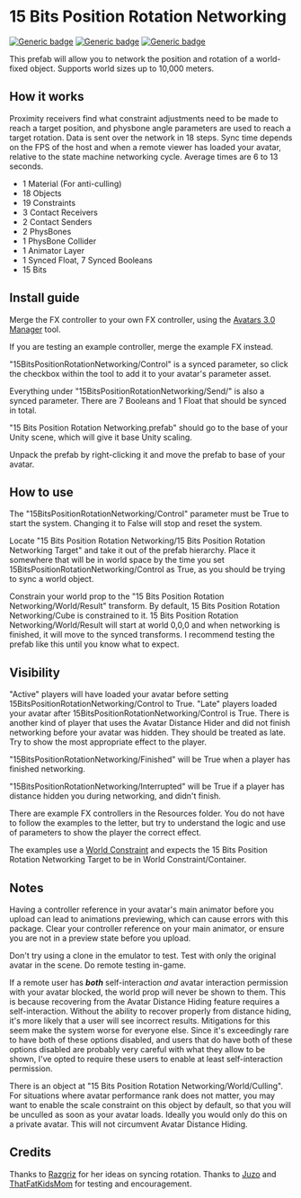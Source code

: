 # 15 Bits Position Rotation Networking
  
[![Generic badge](https://img.shields.io/badge/Unity-2019.4.31f1-informational.svg)](https://unity3d.com/unity/whats-new/2019.4.31)
[![Generic badge](https://img.shields.io/badge/SDK-AvatarSDK3-informational.svg)](https://vrchat.com/home/download)
[![Generic badge](https://img.shields.io/github/downloads/VRLabs/15-Bits-Position-Rotation-Networking/total?label=Downloads)](https://github.com/VRLabs/15-Bits-Position-Rotation-Networking-Private/releases/latest)

This prefab will allow you to network the position and rotation of a world-fixed object. Supports world sizes up to 10,000 meters.

## How it works

Proximity receivers find what constraint adjustments need to be made to reach a target position, and physbone angle parameters are used to reach a target rotation. Data is sent over the network in 18 steps. Sync time depends on the FPS of the host and when a remote viewer has loaded your avatar, relative to the state machine networking cycle. Average times are 6 to 13 seconds.

- 1 Material (For anti-culling)
- 18 Objects
- 19 Constraints
- 3 Contact Receivers
- 2 Contact Senders
- 2 PhysBones
- 1 PhysBone Collider
- 1 Animator Layer
- 1 Synced Float, 7 Synced Booleans
- 15 Bits
 
## Install guide

Merge the FX controller to your own FX controller, using the [Avatars 3.0 Manager](https://github.com/VRLabs/Avatars-3.0-Manager) tool.

If you are testing an example controller, merge the example FX instead.

"15BitsPositionRotationNetworking/Control" is a synced parameter, so click the checkbox within the tool to add it to your avatar's parameter asset.

Everything under "15BitsPositionRotationNetworking/Send/" is also a synced parameter. There are 7 Booleans and 1 Float that should be synced in total.

"15 Bits Position Rotation Networking.prefab" should go to the base of your Unity scene, which will give it base Unity scaling.

Unpack the prefab by right-clicking it and move the prefab to base of your avatar.

## How to use

The "15BitsPositionRotationNetworking/Control" parameter must be True to start the system. Changing it to False will stop and reset the system.

Locate "15 Bits Position Rotation Networking/15 Bits Position Rotation Networking Target" and take it out of the prefab hierarchy. Place it somewhere that will be in world space by the time you set 15BitsPositionRotationNetworking/Control as True, as you should be trying to sync a world object.

Constrain your world prop to the "15 Bits Position Rotation Networking/World/Result" transform. By default, 15 Bits Position Rotation Networking/Cube is constrained to it. 15 Bits Position Rotation Networking/World/Result will start at world 0,0,0 and when networking is finished, it will move to the synced transforms. I recommend testing the prefab like this until you know what to expect.

## Visibility

"Active" players will have loaded your avatar before setting 15BitsPositionRotationNetworking/Control to True. "Late" players loaded your avatar after 15BitsPositionRotationNetworking/Control is True. There is another kind of player that uses the Avatar Distance Hider and did not finish networking before your avatar was hidden. They should be treated as late. Try to show the most appropriate effect to the player.

"15BitsPositionRotationNetworking/Finished" will be True when a player has finished networking.

"15BitsPositionRotationNetworking/Interrupted" will be True if a player has distance hidden you during networking, and didn't finish.

There are example FX controllers in the Resources folder. You do not have to follow the examples to the letter, but try to understand the logic and use of parameters to show the player the correct effect.

The examples use a [World Constraint](https://github.com/VRLabs/World-Constraint) and expects the 15 Bits Position Rotation Networking Target to be in World Constraint/Container.

## Notes

Having a controller reference in your avatar's main animator before you upload can lead to animations previewing, which can cause errors with this package. Clear your controller reference on your main animator, or ensure you are not in a preview state before you upload.

Don't try using a clone in the emulator to test. Test with only the original avatar in the scene. Do remote testing in-game.

If a remote user has _**both**_ self-interaction *and* avatar interaction permission with your avatar blocked, the world prop will never be shown to them. This is because recovering from the Avatar Distance Hiding feature requires a self-interaction. Without the ability to recover properly from distance hiding, it's more likely that a user will see incorrect results. Mitigations for this seem make the system worse for everyone else. Since it's exceedingly rare to have both of these options disabled, and users that do have both of these options disabled are probably very careful with what they allow to be shown, I've opted to require these users to enable at least self-interaction permission.

There is an object at "15 Bits Position Rotation Networking/World/Culling". For situations where avatar performance rank does not matter, you may want to enable the scale constraint on this object by default, so that you will be unculled as soon as your avatar loads. Ideally you would only do this on a private avatar. This will not circumvent Avatar Distance Hiding.

## Credits

Thanks to [Razgriz](https://github.com/rrazgriz) for her ideas on syncing rotation. Thanks to [Juzo](https://github.com/JuzoVR) and [ThatFatKidsMom](https://github.com/ThatFatKidsMom) for testing and encouragement.

